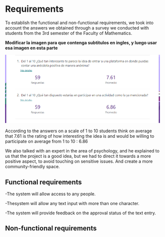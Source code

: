 # Requirements

To establish the functional and non-functional requirements, we took into account 
the answers we obtained through a survey we conducted with students from the 3rd semester of 
the Faculty of Mathematics.

**Modificar la imagen para que contenga subtitulos en ingles, y luego usar esa imagen en esta parte**

![Survey](https://github.com/Edwin-Lines/Project-Cosmos/blob/main/Resources/Images/Survey_Image.png)

According to the answers on a scale of 1 to 10 students think on average that 7.61 is the rating 
of how interesting the idea is and would be willing to participate on average from 1 to 10 : 6.86


We also talked with an expert in the area of psychology, and he explained to us that the project is a 
good idea, but we had to direct it towards a more positive aspect, to avoid touching on sensitive issues.
And create a more community-friendly space.


## Functional requirements

-The system will allow access to any people.

-Thesystem will allow any text input with more than one character.

-The system will provide feedback on the approval status of the text entry.


## Non-functional requirements
